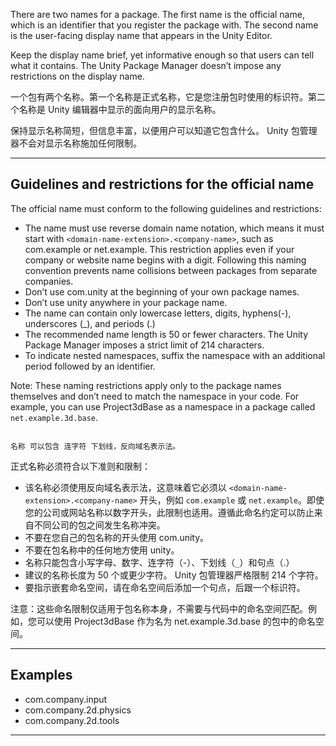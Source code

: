 
There are two names for a package. The first name is the official name, which is an identifier that you register the package with. The second name is the user-facing display name that appears in the Unity Editor.

Keep the display name brief, yet informative enough so that users can tell what it contains. The Unity Package Manager doesn’t impose any restrictions on the display name.

一个包有两个名称。第一个名称是正式名称，它是您注册包时使用的标识符。第二个名称是 Unity 编辑器中显示的面向用户的显示名称。

保持显示名称简短，但信息丰富，以便用户可以知道它包含什么。 Unity 包管理器不会对显示名称施加任何限制。

---

## Guidelines and restrictions for the official name

The official name must conform to the following guidelines and restrictions:

* The name must use reverse domain name notation, which means it must start with `<domain-name-extension>.<company-name>`, such as com.example or net.example. This restriction applies even if your company or website name begins with a digit. Following this naming convention prevents name collisions between packages from separate companies.
* Don’t use com.unity at the beginning of your own package names.
* Don’t use unity anywhere in your package name.
* The name can contain only lowercase letters, digits, hyphens(-), underscores (_), and periods (.)
* The recommended name length is 50 or fewer characters. The Unity Package Manager imposes a strict limit of 214 characters.
* To indicate nested namespaces, suffix the namespace with an additional period followed by an identifier.

Note: These naming restrictions apply only to the package names themselves and don’t need to match the namespace in your code. For example, you can use Project3dBase as a namespace in a package called `net.example.3d.base`.

```ad-note

名称 可以包含 连字符 下划线，反向域名表示法。

```

正式名称必须符合以下准则和限制：

* 该名称必须使用反向域名表示法，这意味着它必须以 `<domain-name-extension>.<company-name>` 开头，例如 `com.example` 或 `net.example`。即使您的公司或网站名称以数字开头，此限制也适用。遵循此命名约定可以防止来自不同公司的包之间发生名称冲突。
* 不要在您自己的包名称的开头使用 com.unity。
* 不要在包名称中的任何地方使用 unity。
* 名称只能包含小写字母、数字、连字符（-）、下划线（`_`）和句点（.）
* 建议的名称长度为 50 个或更少字符。 Unity 包管理器严格限制 214 个字符。
* 要指示嵌套命名空间，请在命名空间后添加一个句点，后跟一个标识符。

注意：这些命名限制仅适用于包名称本身，不需要与代码中的命名空间匹配。例如，您可以使用 Project3dBase 作为名为 net.example.3d.base 的包中的命名空间。

---

## Examples

- com.company.input
- com.company.2d.physics
- com.company.2d.tools


---